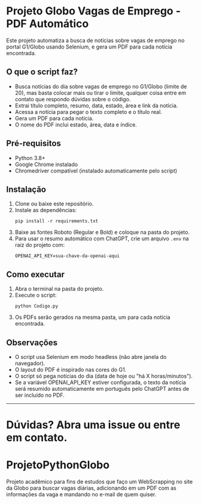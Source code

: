 
# Projeto Globo Vagas de Emprego - PDF Automático

Este projeto automatiza a busca de notícias sobre vagas de emprego no portal G1/Globo usando Selenium, e gera um PDF para cada notícia encontrada.

## O que o script faz?
- Busca notícias do dia sobre vagas de emprego no G1/Globo (limite de 20), mas basta colocar mais ou tirar o limite, qualquer coisa entre
 em contato que respondo dúvidas sobre o código.
- Extrai título completo, resumo, data, estado, área e link da notícia.
- Acessa a notícia para pegar o texto completo e o título real. 
- Gera um PDF para cada notícia.
- O nome do PDF inclui estado, área, data e índice.

## Pré-requisitos
- Python 3.8+
- Google Chrome instalado
- Chromedriver compatível (instalado automaticamente pelo script)

## Instalação
1. Clone ou baixe este repositório.
2. Instale as dependências:
   ```
   pip install -r requirements.txt
   ```
3. Baixe as fontes Roboto (Regular e Bold) e coloque na pasta do projeto.
4. Para usar o resumo automático com ChatGPT, crie um arquivo `.env` na raiz do projeto com:
   ```
   OPENAI_API_KEY=sua-chave-da-openai-aqui
   ```

## Como executar
1. Abra o terminal na pasta do projeto.
2. Execute o script:
   ```
   python Codigo.py
   ```
3. Os PDFs serão gerados na mesma pasta, um para cada notícia encontrada.


## Observações
- O script usa Selenium em modo headless (não abre janela do navegador).
- O layout do PDF é inspirado nas cores do G1.
- O script só pega notícias do dia (data de hoje ou "há X horas/minutos").
- Se a variável OPENAI_API_KEY estiver configurada, o texto da notícia será resumido automaticamente em português pelo ChatGPT antes de ser incluído no PDF.

---
Dúvidas? Abra uma issue ou entre em contato.
=======
# ProjetoPythonGlobo
Projeto acadêmico para fins de estudos que faço um WebScrapping no site da Globo para buscar vagas diárias, adicionando em um PDF com as informações da vaga e mandando no e-mail de quem quiser.
